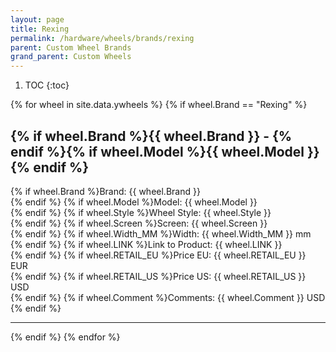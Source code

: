 ```yaml
---
layout: page
title: Rexing
permalink: /hardware/wheels/brands/rexing
parent: Custom Wheel Brands
grand_parent: Custom Wheels
---
```

1. TOC
{:toc}
   
{% for wheel in site.data.ywheels %}
{% if wheel.Brand == "Rexing" %}

## {% if wheel.Brand %}{{ wheel.Brand }} - {% endif %}{% if wheel.Model %}{{ wheel.Model }}<br>{% endif %}
{% if wheel.Brand %}Brand: {{ wheel.Brand }}<br>{% endif %}
{% if wheel.Model %}Model: {{ wheel.Model }}<br>{% endif %}
{% if wheel.Style %}Wheel Style: {{ wheel.Style }}<br>{% endif %}
{% if wheel.Screen %}Screen: {{ wheel.Screen }}<br>{% endif %}
{% if wheel.Width_MM %}Width: {{ wheel.Width_MM }} mm<br>{% endif %}
{% if wheel.LINK %}Link to Product: {{ wheel.LINK }}<br>{% endif %}
{% if wheel.RETAIL_EU %}Price EU: {{ wheel.RETAIL_EU }} EUR<br>{% endif %}
{% if wheel.RETAIL_US %}Price US: {{ wheel.RETAIL_US }} USD<br>{% endif %}
{% if wheel.Comment %}Comments: {{ wheel.Comment }} USD<br>{% endif %}

---
{% endif %}
{% endfor %}